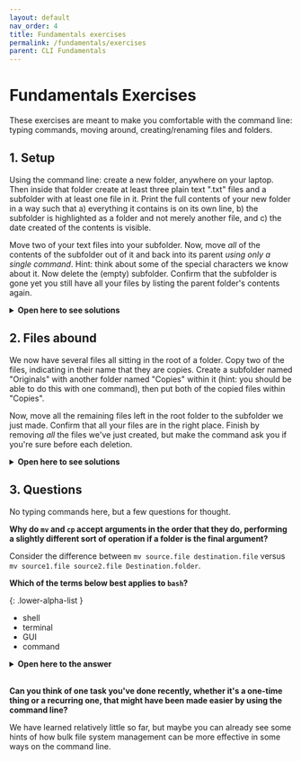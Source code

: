```yaml
---
layout: default
nav_order: 4
title: Fundamentals exercises
permalink: /fundamentals/exercises
parent: CLI Fundamentals
---
```


# Fundamentals Exercises

These exercises are meant to make you comfortable with the command line: typing commands, moving around, creating/renaming files and folders.

## 1. Setup

Using the command line: create a new folder, anywhere on your laptop. Then inside that folder create at least three plain text ".txt" files and a subfolder with at least one file in it. Print the full contents of your new folder in a way such that a) everything it contains is on its own line, b) the subfolder is highlighted as a folder and not merely another file, and c) the date created of the contents is visible.

Move two of your text files into your subfolder. Now, move _all_ of the contents of the subfolder out of it and back into its parent _using only a single command_. Hint: think about some of the special characters we know about it. Now delete the (empty) subfolder. Confirm that the subfolder is gone yet you still have all your files by listing the parent folder's contents again.

<details>
<summary><b>Open here to see solutions</b></summary>

<pre><code>$ touch one.txt two.txt three.txt
$ mkdir Subfolder
$ touch Subfolder/four.txt
$ ls -Gl
$ mv one.txt two.txt Subfolder
$ mv Subfolder/* .
$ rmdir Subfolder
$ ls</code></pre>
</details>

## 2. Files abound

We now have several files all sitting in the root of a folder. Copy two of the files, indicating in their name that they are copies. Create a subfolder named "Originals" with another folder named "Copies" within it (hint: you should be able to do this with one command), then put both of the copied files within "Copies".

Now, move all the remaining files left in the root folder to the subfolder we just made. Confirm that all your files are in the right place. Finish by removing _all_ the files we've just created, but make the command ask you if you're sure before each deletion.

<details>
<summary><b>Open here to see solutions</b></summary>

<pre><code>$ cp one.txt one-copy.txt
$ cp two.txt two-copy.txt
$ mkdir -p Originals/Copies
$ mv *-copy.txt Originals/Copies
$ mv *.txt Originals
$ ls Originals/Copies
$ ls Originals
$ rm -ir *</code></pre>
</details>

## 3. Questions

No typing commands here, but a few questions for thought.

**Why do `mv` and `cp` accept arguments in the order that they do, performing a slightly different sort of operation if a folder is the final argument?**

Consider the difference between `mv source.file destination.file` versus `mv source1.file source2.file Destination.folder`.

**Which of the terms below best applies to `bash`?**

{: .lower-alpha-list }
- shell
- terminal
- GUI
- command

<details>
<summary><b>Open here to the answer</b></summary>

<b>shell</b> is the most suitable term. Though bash is technically a command itself—try running <code>bash</code> in your terminal? What happens? Are you in <i>Inception</i>? If you're having fun with this, trying running `echo $SHLVL`, then `exit`, and finally `ECHO $SHLVL` again. What do you think happened?
</details>
<br>

**Can you think of one task you've done recently, whether it's a one-time thing or a recurring one, that might have been made easier by using the command line?**

We have learned relatively little so far, but maybe you can already see some hints of how bulk file system management can be more effective in some ways on the command line.
